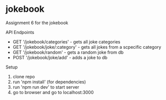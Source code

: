 # jokebook
Assignment 6 for the jokebook 

API Endpoints
- GET '/jokebook/categories' - gets all joke categories
- GET '/jokebook/joke/:category' - gets all jokes from a scpecific category
- GET '/jokebook/random' - gets a random joke from db
- POST '/jokebook/joke/add' - adds a joke to db

Setup
1. clone repo
2. run 'npm install' (for dependencies)
3. run 'npm run dev' to start server
4. go to browser and go to localhost:3000
